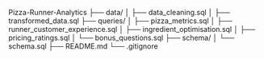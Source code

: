 Pizza-Runner-Analytics
├── data/
│   ├── data_cleaning.sql
│   ├── transformed_data.sql
├── queries/
│   ├── pizza_metrics.sql
│   ├── runner_customer_experience.sql
│   ├── ingredient_optimisation.sql
│   ├── pricing_ratings.sql
│   └── bonus_questions.sql
├── schema/
│   └── schema.sql
├── README.md
└── .gitignore
